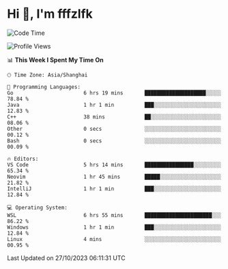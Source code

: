 # Hi 👋, I'm fffzlfk

<!--START_SECTION:waka-->
![Code Time](http://img.shields.io/badge/Code%20Time-531%20hrs%2023%20mins-blue)

![Profile Views](http://img.shields.io/badge/Profile%20Views-0-blue)

📊 **This Week I Spent My Time On** 

```text
🕑︎ Time Zone: Asia/Shanghai

💬 Programming Languages: 
Go                       6 hrs 19 mins       ████████████████████░░░░░   78.84 % 
Java                     1 hr 1 min          ███░░░░░░░░░░░░░░░░░░░░░░   12.83 % 
C++                      38 mins             ██░░░░░░░░░░░░░░░░░░░░░░░   08.06 % 
Other                    0 secs              ░░░░░░░░░░░░░░░░░░░░░░░░░   00.12 % 
Bash                     0 secs              ░░░░░░░░░░░░░░░░░░░░░░░░░   00.09 % 

🔥 Editors: 
VS Code                  5 hrs 14 mins       ████████████████░░░░░░░░░   65.34 % 
Neovim                   1 hr 45 mins        █████░░░░░░░░░░░░░░░░░░░░   21.82 % 
IntelliJ                 1 hr 1 min          ███░░░░░░░░░░░░░░░░░░░░░░   12.84 % 

💻 Operating System: 
WSL                      6 hrs 55 mins       ██████████████████████░░░   86.22 % 
Windows                  1 hr 1 min          ███░░░░░░░░░░░░░░░░░░░░░░   12.84 % 
Linux                    4 mins              ░░░░░░░░░░░░░░░░░░░░░░░░░   00.95 % 
```


 Last Updated on 27/10/2023 06:11:31 UTC
<!--END_SECTION:waka-->
